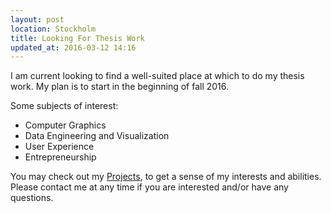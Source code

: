 ```yaml
---
layout: post
location: Stockholm
title: Looking For Thesis Work
updated_at: 2016-03-12 14:16
---
```

I am current looking to find a well-suited place at which to do my thesis work.
My plan is to start in the beginning of fall 2016.

Some subjects of interest:

* Computer Graphics
* Data Engineering and Visualization
* User Experience
* Entrepreneurship

You may check out my [Projects](/projects), to get a sense of my interests and
abilities. Please contact me at any time if you are interested and/or have any
questions.
